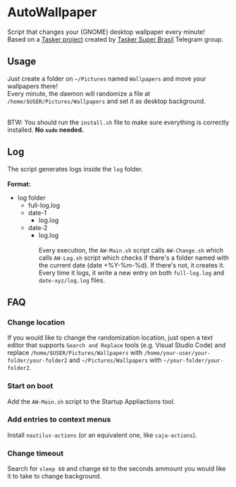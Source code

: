 # AutoWallpaper #

Script that changes your (GNOME) desktop wallpaper every minute!<br>
Based on a <a href="https://t.me/TaskerSuperBrasilCanal/872">Tasker project</a> created by <a href="https://t.me/TaskerSuperBrasil">Tasker Super Brasil</a> Telegram group.

## Usage ##
Just create a folder on `~/Pictures` named `Wallpapers` and move your wallpapers there!<br>
Every minute, the daemon will randomize a file at `/home/$USER/Pictures/Wallpapers` and set it as desktop background.<br><br>

BTW: You should run the `install.sh` file to make sure everything is correctly installed. **No `sudo` needed.**

## Log ##
The script generates logs inside the `log` folder.<br><br>
**Format:**<br>
* log folder<br>
    * full-log.log<br>
    * date-1<br>
        * log.log<br>
    * date-2<br>
        * log.log<br><br>
Every execution, the `AW-Main.sh` script calls `AW-Change.sh` which calls `AW-Log.sh` script which checks if there's a folder named with the current date (date +%Y-%m-%d). If there's not, it creates it. Every time it logs, it write a new entry on both `full-log.log` and `date-xyz/log.log` files.

## FAQ ##
### Change location ###
If you would like to change the randomization location, just open a text editor that supports `Search and Replace` tools (e.g. Visual Studio Code) and replace `/home/$USER/Pictures/Wallpapers` with `/home/your-user/your-folder/your-folder2` and `~/Pictures/Wallpapers` with `~/your-folder/your-folder2`.

### Start on boot ###
Add the `AW-Main.sh` script to the Startup Appliactions tool.

### Add entries to context menus ###
Install `nautilus-actions` (or an equivalent one, like `caja-actions`).

### Change timeout ###
Search for `sleep 60` and change `60` to the seconds ammount you would like it to take to change background.
